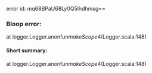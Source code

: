 error id: mq68BPaU68Ly0Q5lhdhmsg==
### Bloop error:

at logger.Logger$.$anonfun$makeScope$4(Logger.scala:148)
#### Short summary: 

at logger.Logger$.$anonfun$makeScope$4(Logger.scala:148)